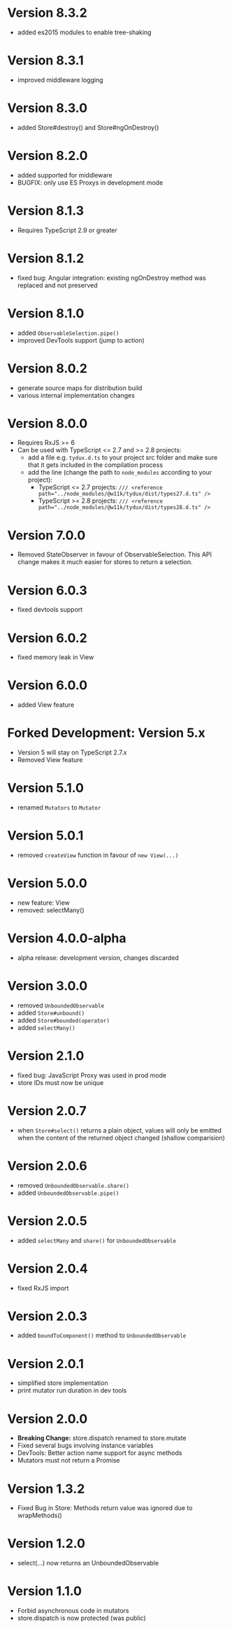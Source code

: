 
# Version 8.3.2

- added es2015 modules to enable tree-shaking


# Version 8.3.1

- improved middleware logging


# Version 8.3.0

- added Store#destroy() and Store#ngOnDestroy()


# Version 8.2.0

- added supported for middleware
- BUGFIX: only use ES Proxys in development mode


# Version 8.1.3

- Requires TypeScript 2.9 or greater


# Version 8.1.2

- fixed bug: Angular integration: existing ngOnDestroy method was replaced and not preserved


# Version 8.1.0

- added `ObservableSelection.pipe()`
- improved DevTools support (jump to action)


# Version 8.0.2

- generate source maps for distribution build
- various internal implementation changes


# Version 8.0.0

- Requires RxJS >= 6
- Can be used with TypeScript <= 2.7 and >= 2.8 projects:
	- add a file e.g. `tydux.d.ts` to your project src folder and make sure that it gets included in the compilation process
	- add the line (change the path to `node_modules` according to your project):
		- TypeScript <= 2.7 projects: `/// <reference path="../node_modules/@w11k/tydux/dist/types27.d.ts" />`
		- TypeScript >= 2.8 projects: `/// <reference path="../node_modules/@w11k/tydux/dist/types28.d.ts" />`


# Version 7.0.0

- Removed StateObserver in favour of ObservableSelection. This API change makes it much easier for stores to return a selection.


# Version 6.0.3

- fixed devtools support


# Version 6.0.2

- fixed memory leak in View


# Version 6.0.0

- added View feature


# Forked Development: Version 5.x

- Version 5 will stay on TypeScript 2.7.x
- Removed View feature


# Version 5.1.0

- renamed `Mutators` to `Mutator`


# Version 5.0.1

- removed `createView` function in favour of `new View(...)`


# Version 5.0.0

- new feature: View
- removed: selectMany()

# Version 4.0.0-alpha

- alpha release: development version, changes discarded

# Version 3.0.0

- removed `UnboundedObservable`
- added `Store#unbound()`
- added `Store#bounded(operator)`
- added `selectMany()`

# Version 2.1.0

- fixed bug: JavaScript Proxy was used in prod mode
- store IDs must now be unique
 

# Version 2.0.7

- when `Store#select()` returns a plain object, values will only be emitted when the content of the returned object changed (shallow comparision)


# Version 2.0.6

- removed `UnboundedObservable.share()`
- added `UnboundedObservable.pipe()`


# Version 2.0.5

- added `selectMany` and `share()` for `UnboundedObservable`


# Version 2.0.4

- fixed RxJS import


# Version 2.0.3

- added `boundToComponent()` method to `UnboundedObservable`


# Version 2.0.1

- simplified store implementation
- print mutator run duration in dev tools


# Version 2.0.0

- **Breaking Change:** store.dispatch renamed to store.mutate
- Fixed several bugs involving instance variables
- DevTools: Better action name support for async methods
- Mutators must not return a Promise

# Version 1.3.2

- Fixed Bug in Store: Methods return value was ignored due to wrapMethods()


# Version 1.2.0

- select(...) now returns an UnboundedObservable 


# Version 1.1.0

- Forbid asynchronous code in mutators
- store.dispatch is now protected (was public)
